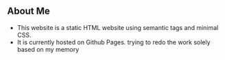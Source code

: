 ## About Me 

* This website is a static HTML website using semantic tags and minimal CSS. 
* It is currently hosted on Github Pages.
trying to redo the work solely based on my memory 
